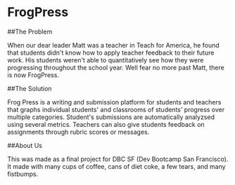 FrogPress
=========

##The Problem

When our dear leader Matt was a teacher in Teach for America, he found that students didn't know how to apply teacher feedback to their future work. His students weren't able to quantitatively see how they were progressing throughout the school year. Well fear no more past Matt, there is now FrogPress. 

##The Solution

Frog Press is a writing and submission platform for students and teachers that graphs individual students' and classrooms of students' progress over multiple categories. Student's submissions are automatically analyzsed using several metrics. Teachers can also give students feedback on assignments through rubric scores or messages. 

##About Us

This was made as a final project for DBC SF (Dev Bootcamp San Francisco). It made with many cups of coffee, cans of diet coke, a few tears, and many fistbumps. 
